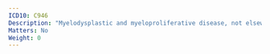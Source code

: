 ```yaml
---
ICD10: C946
Description: "Myelodysplastic and myeloproliferative disease, not elsewhere classified"
Matters: No
Weight: 0
---
```


